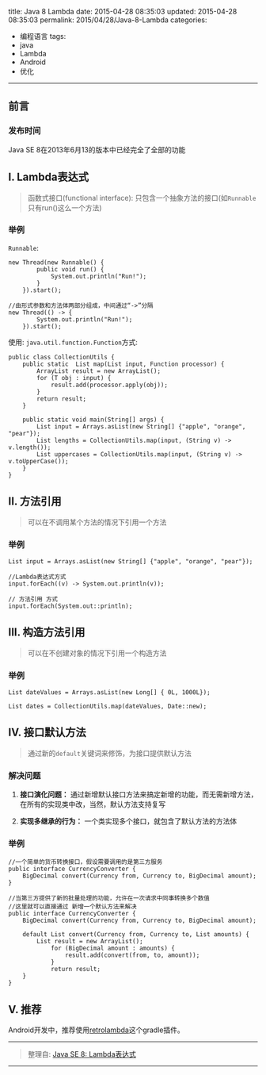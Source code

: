 title: Java 8 Lambda
date: 2015-04-28 08:35:03
updated: 2015-04-28 08:35:03
permalink: 2015/04/28/Java-8-Lambda
categories:
- 编程语言
tags:
- java
- Lambda
- Android
- 优化

---

## 前言

### 发布时间
Java SE 8在2013年6月13的版本中已经完全了全部的功能

## I. Lambda表达式

> 函数式接口(functional interface): 只包含一个抽象方法的接口(如`Runnable`只有run()这么一个方法)

<!--more-->

### 举例
`Runnable`:

```
new Thread(new Runnable() {
        public void run() {
            System.out.println("Run!");
        }
    }).start();
```

```
//由形式参数和方法体两部分组成，中间通过“->”分隔
new Thread(() -> {
        System.out.println("Run!");
    }).start();
```



使用: `java.util.function.Function`方式:

```
public class CollectionUtils {
    public static  List map(List input, Function processor) {
        ArrayList result = new ArrayList();
        for (T obj : input) {
            result.add(processor.apply(obj));
        }
        return result;
    }

    public static void main(String[] args) {
        List input = Arrays.asList(new String[] {"apple", "orange", "pear"});
        List lengths = CollectionUtils.map(input, (String v) -> v.length());
        List uppercases = CollectionUtils.map(input, (String v) -> v.toUpperCase());
    }
}
```

## II. 方法引用

> 可以在不调用某个方法的情况下引用一个方法

### 举例

```
List input = Arrays.asList(new String[] {"apple", "orange", "pear"});

//Lambda表达式方式
input.forEach((v) -> System.out.println(v));

// 方法引用 方式
input.forEach(System.out::println);
```

## III. 构造方法引用

> 可以在不创建对象的情况下引用一个构造方法

### 举例

```
List dateValues = Arrays.asList(new Long[] { 0L, 1000L});

List dates = CollectionUtils.map(dateValues, Date::new);
```

## IV. 接口默认方法

> 通过新的`default`关键词来修饰，为接口提供默认方法

### 解决问题

1. **接口演化问题：** 通过新增默认接口方法来搞定新增的功能，而无需新增方法，在所有的实现类中改，当然，默认方法支持复写

2. **实现多继承的行为：** 一个类实现多个接口，就包含了默认方法的方法体

### 举例

```
//一个简单的货币转换接口，假设需要调用的是第三方服务
public interface CurrencyConverter {
    BigDecimal convert(Currency from, Currency to, BigDecimal amount);
}
```

```
//当第三方提供了新的批量处理的功能，允许在一次请求中同事转换多个数值
//这里就可以直接通过 新增一个默认方法来解决
public interface CurrencyConverter {
    BigDecimal convert(Currency from, Currency to, BigDecimal amount);

    default List convert(Currency from, Currency to, List amounts) {
        List result = new ArrayList();
            for (BigDecimal amount : amounts) {
                result.add(convert(from, to, amount));
            }
            return result;
    }
}
```

## V. 推荐

Android开发中，推荐使用[retrolambda](https://github.com/evant/gradle-retrolambda)这个gradle插件。

----

> 整理自: [Java SE 8: Lambda表达式](http://www.infoq.com/cn/articles/Java-se-8-lambda)

---
